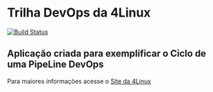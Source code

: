 # Trilha DevOps da 4Linux

<!-- Altere a Flag abaixo com sua URL do Travis -->
[![Build Status](https://travis-ci.com/kmsommacal/DevOpsLab-HelloWorld.svg?branch=master)](https://travis-ci.com/kmsommacal/DevOpsLab-HelloWorld)

## Aplicação criada para exemplificar o Ciclo de uma PipeLine DevOps


Para maiores informações acesse o [Site da 4Linux](https://www.4linux.com.br/cursos/devops)
